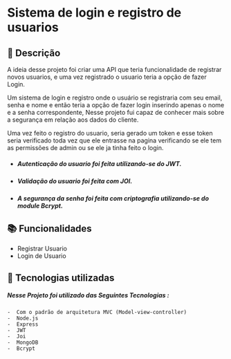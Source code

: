 

<h1> Sistema de login e registro de usuarios </h1>

## :memo: Descrição
A ideia desse projeto foi criar uma API que teria funcionalidade de registrar novos usuarios,
e uma vez registrado o usuario teria a opção de fazer Login.

 Um sistema de login e registro onde o usuário se registraria com seu email, senha e nome e então teria
a opção de fazer login inserindo apenas o nome e a senha correspondente, Nesse projeto fui capaz de conhecer mais sobre a segurança em relação aos dados do cliente.

 Uma vez feito o registro do usuario, seria gerado um token e esse token seria verificado toda vez que ele
entrasse na pagina verificando se ele tem as permissões de admin ou se ele ja tinha feito o login. 

  - <h5> Autenticação do usuario foi feita utilizando-se do JWT. </h5>
  - <h5> Validação do usuario foi feita com JOI. </h5>
  - <h5> A segurança da senha foi feita com criptografia utilizando-se do module Bcrypt. </h5>

## :books: Funcionalidades
  - Registrar Usuario
  - Login de Usuario

## :wrench: Tecnologias utilizadas
<h5>Nesse Projeto foi utilizado das Seguintes Tecnologias : </h5>


    -  Com o padrão de arquitetura MVC (Model-view-controller)
    -  Node.js
    -  Express
    -  JWT
    -  Joi
    -  MongoDB
    -  Bcrypt



